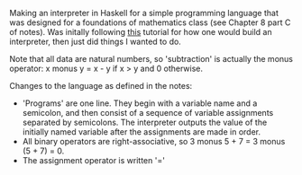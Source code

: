 Making an interpreter in Haskell for a simple programming language that was designed for a foundations of mathematics class (see Chapter 8 part C of notes). Was initally following [this](https://ruslanspivak.com/lsbasi-part1/) tutorial for how one would build an interpreter, then just did things I wanted to do.

Note that all data are natural numbers, so 'subtraction' is actually the monus operator: x monus y = x - y if x > y and 0 otherwise.

Changes to the language as defined in the notes:
- 'Programs' are one line. They begin with a variable name and a semicolon, and then consist of a sequence of variable assignments separated by semicolons. The interpreter outputs the value of the initially named variable after the assignments are made in order.
- All binary operators are right-associative, so 3 monus 5 + 7 = 3 monus (5 + 7) = 0.
- The assignment operator is written '='
